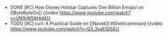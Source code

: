 - DONE [#C] How Disney Hotstar Captures One Billion Emojis! on [[ByteByteGo]]
  {{video https://www.youtube.com/watch?v=UN1kW5AHid4}}
- TODO [#C] curl: A Practical Guide on [[Navek]] #Shell/command
  {{video https://www.youtube.com/watch?v=Q3_3saEQiSA}}